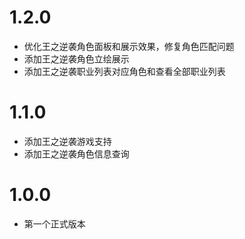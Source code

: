# 1.2.0

* 优化王之逆袭角色面板和展示效果，修复角色匹配问题
* 添加王之逆袭角色立绘展示
* 添加王之逆袭职业列表对应角色和查看全部职业列表

# 1.1.0

* 添加王之逆袭游戏支持
* 添加王之逆袭角色信息查询

# 1.0.0

* 第一个正式版本